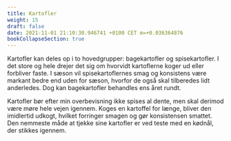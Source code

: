 ```yaml
---
title: Kartofler
weight: 15
draft: false
date: 2021-11-01 21:10:30.946741 +0100 CET m=+0.036364876
bookCollapseSection: true
---
```



Kartofler kan deles op i to hovedgrupper: bagekartofler og
spisekartofler. I det store og hele drejer det sig om hvorvidt
kartoflerne koger ud eller forbliver faste. I sæson vil
spisekartoflernes smag og konsistens være markant bedre end uden for
sæson, hvorfor de også skal tilberedes lidt anderledes. Dog kan
bagekartofler behandles ens året rundt.

Kartofler bør efter min overbevisning ikke spises al dente, men skal
derimod være møre hele vejen igennem. Koges en kartoffel for længe,
bliver den imidlertid udkogt, hvilket forringer smagen og gør
konsistensen smattet. Den nemmeste måde at tjekke sine kartofler er ved
teste med en kødnål, der stikkes igennem.


